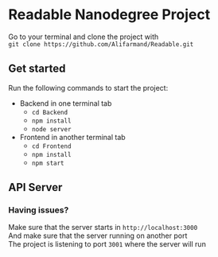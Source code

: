 # Readable Nanodegree Project

Go to your terminal and clone the project with<br />
`git clone https://github.com/Alifarmand/Readable.git`

## Get started

Run the following commands to start the project:

* Backend in one terminal tab
    - `cd Backend`
    - `npm install`
    - `node server`
* Frontend in another terminal tab
    - `cd Frontend`
    - `npm install`
    - `npm start`

## API Server

### Having issues?

 Make sure that the server starts in `http://localhost:3000`<br />
 And make sure that the server running on another port<br />
 The project is listening to port `3001` where the server will run
